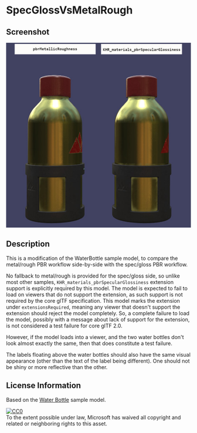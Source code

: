 # SpecGlossVsMetalRough
## Screenshot

![screenshot](screenshot/screenshot-large.jpg)

## Description

This is a modification of the WaterBottle sample model, to compare the metal/rough PBR workflow side-by-side with the spec/gloss PBR workflow.

No fallback to metal/rough is provided for the spec/gloss side, so unlike most other samples, `KHR_materials_pbrSpecularGlossiness` extension support is explicitly required by this model.  The model is expected to fail to load on viewers that do not support the extension, as such support is not required by the core glTF specification.  This model marks the extension under `extensionsRequired`, meaning any viewer that doesn't support the extension should reject the model completely.  So, a complete failure to load the model, possibly with a message about lack of support for the extension, is not considered a test failure for core glTF 2.0.

However, if the model loads into a viewer, and the two water bottles don't look almost exactly the same, then that does constitute a test failure.

The labels floating above the water bottles should also have the same visual appearance (other than the text of the label being different).  One should not be shiny or more reflective than the other.

## License Information

Based on the [Water Bottle](../WaterBottle/) sample model.

[![CC0](http://i.creativecommons.org/p/zero/1.0/88x31.png)](http://creativecommons.org/publicdomain/zero/1.0/)  
To the extent possible under law, Microsoft has waived all copyright and related or neighboring rights to this asset.
